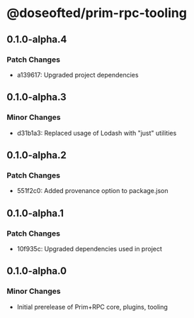 # @doseofted/prim-rpc-tooling

## 0.1.0-alpha.4

### Patch Changes

- a139617: Upgraded project dependencies

## 0.1.0-alpha.3

### Minor Changes

- d31b1a3: Replaced usage of Lodash with "just" utilities

## 0.1.0-alpha.2

### Patch Changes

- 551f2c0: Added provenance option to package.json

## 0.1.0-alpha.1

### Patch Changes

- 10f935c: Upgraded dependencies used in project

## 0.1.0-alpha.0

### Minor Changes

- Initial prerelease of Prim+RPC core, plugins, tooling

